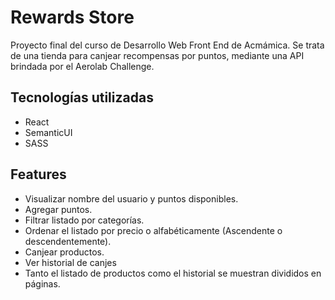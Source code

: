 # Rewards Store

Proyecto final del curso de Desarrollo Web Front End de Acmámica.
Se trata de una tienda para canjear recompensas por puntos, mediante una API brindada por el Aerolab Challenge.

## Tecnologías utilizadas

- React
- SemanticUI
- SASS

## Features

- Visualizar nombre del usuario y puntos disponibles.
- Agregar puntos.
- Filtrar listado por categorías.
- Ordenar el listado por precio o alfabéticamente (Ascendente o descendentemente).
- Canjear productos.
- Ver historial de canjes
- Tanto el listado de productos como el historial se muestran divididos en páginas.
